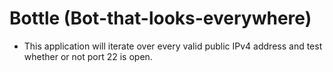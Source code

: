 # Bottle (Bot-that-looks-everywhere)

- This application will iterate over every valid public IPv4 address and test whether or not port 22 is open.
